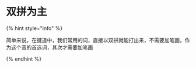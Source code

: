 # 双拼为主

{% hint style="info" %}

简单来说，在键道中，我们常用的词，直接以双拼就能打出来，不需要加笔画，作为这个音的首选词，其次才需要加笔画

{% endhint %}

## 

